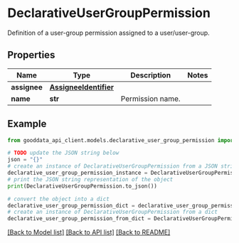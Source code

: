 # DeclarativeUserGroupPermission

Definition of a user-group permission assigned to a user/user-group.

## Properties

Name | Type | Description | Notes
------------ | ------------- | ------------- | -------------
**assignee** | [**AssigneeIdentifier**](AssigneeIdentifier.md) |  | 
**name** | **str** | Permission name. | 

## Example

```python
from gooddata_api_client.models.declarative_user_group_permission import DeclarativeUserGroupPermission

# TODO update the JSON string below
json = "{}"
# create an instance of DeclarativeUserGroupPermission from a JSON string
declarative_user_group_permission_instance = DeclarativeUserGroupPermission.from_json(json)
# print the JSON string representation of the object
print(DeclarativeUserGroupPermission.to_json())

# convert the object into a dict
declarative_user_group_permission_dict = declarative_user_group_permission_instance.to_dict()
# create an instance of DeclarativeUserGroupPermission from a dict
declarative_user_group_permission_from_dict = DeclarativeUserGroupPermission.from_dict(declarative_user_group_permission_dict)
```
[[Back to Model list]](../README.md#documentation-for-models) [[Back to API list]](../README.md#documentation-for-api-endpoints) [[Back to README]](../README.md)


